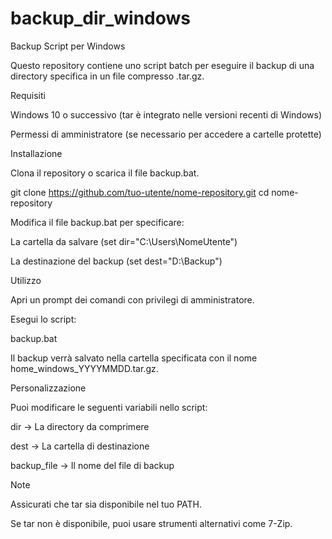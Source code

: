 # backup_dir_windows

Backup Script per Windows

Questo repository contiene uno script batch per eseguire il backup di una directory specifica in un file compresso .tar.gz.

Requisiti

Windows 10 o successivo (tar è integrato nelle versioni recenti di Windows)

Permessi di amministratore (se necessario per accedere a cartelle protette)

Installazione

Clona il repository o scarica il file backup.bat.

git clone https://github.com/tuo-utente/nome-repository.git
cd nome-repository

Modifica il file backup.bat per specificare:

La cartella da salvare (set dir="C:\Users\NomeUtente")

La destinazione del backup (set dest="D:\Backup")

Utilizzo

Apri un prompt dei comandi con privilegi di amministratore.

Esegui lo script:

backup.bat

Il backup verrà salvato nella cartella specificata con il nome home_windows_YYYYMMDD.tar.gz.

Personalizzazione

Puoi modificare le seguenti variabili nello script:

dir → La directory da comprimere

dest → La cartella di destinazione

backup_file → Il nome del file di backup

Note

Assicurati che tar sia disponibile nel tuo PATH.

Se tar non è disponibile, puoi usare strumenti alternativi come 7-Zip.
